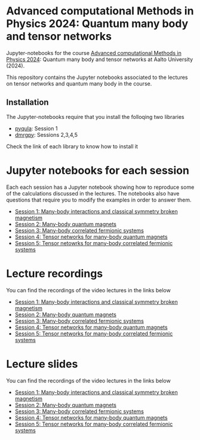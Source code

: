 # Advanced computational Methods in Physics 2024: Quantum many body and tensor networks
Jupyter-notebooks for the course [Advanced computational Methods in Physics 2024](https://mycourses.aalto.fi/course/view.php?id=45218&section=1): Quantum many body and tensor networks at Aalto University (2024).

This repository contains the Jupyter notebooks associated to the lectures on tensor networks and quantum many body in the course.

## Installation
The Jupyter-notebooks require that you install the folloqing two libraries

- [pyqula](https://github.com/joselado/pyqula): Session 1
- [dmrgpy](https://github.com/joselado/dmrgpy): Sessions 2,3,4,5

Check the link of each library to know how to install it

# Jupyter notebooks for each session
Each each session has a Jupyter notebook showing how to reproduce some of the calculations discussed in the lectures. The notebooks also have questions that require you to modify the examples in order to answer them.

- [Session 1: Many-body interactions and classical symmetry broken magnetism](https://github.com/joselado/Advanced_Computational_Methods_Physics_2024/blob/main/jupyter-notebooks/classical_magnetism.ipynb)
- [Session 2: Many-body quantum magnets](https://github.com/joselado/Advanced_Computational_Methods_Physics_2024/blob/main/jupyter-notebooks/quantum_magnetism.ipynb)
- [Session 3: Many-body correlated fermionic systems](https://github.com/joselado/Advanced_Computational_Methods_Physics_2024/blob/main/jupyter-notebooks/quantum_interacting_fermions.ipynb)
- [Session 4: Tensor networks for many-body quantum magnets](https://github.com/joselado/Advanced_Computational_Methods_Physics_2024/blob/main/jupyter-notebooks/mps_quantum_magnets.ipynb)
- [Session 5: Tensor netowrks for many-body correlated fermionic systems](https://github.com/joselado/Advanced_Computational_Methods_Physics_2024/blob/main/jupyter-notebooks/mps_many_body_fermionic.ipynb)


# Lecture recordings
You can find the recordings of the video lectures in the links below
- [Session 1: Many-body interactions and classical symmetry broken magnetism](https://youtu.be/yzWwW8gNXYE)
- [Session 2: Many-body quantum magnets](https://youtu.be/QI3EhsFmkAs )
- [Session 3: Many-body correlated fermionic systems](https://youtu.be/e-v1kEi91jg)
- [Session 4: Tensor networks for many-body quantum magnets](https://youtu.be/VGZlR3KEIgE)
- [Session 5: Tensor networks for many-body correlated fermionic systems](https://youtu.be/pp5-t_dCtg0)


# Lecture slides
You can find the recordings of the video lectures in the links below
- [Session 1: Many-body interactions and classical symmetry broken magnetism](https://github.com/joselado/Advanced_Computational_Methods_Physics_2024/blob/main/slides/classical_magnetism.pdf)
- [Session 2: Many-body quantum magnets](https://github.com/joselado/Advanced_Computational_Methods_Physics_2024/blob/main/slides/quantum_magnetism.pdf)
- [Session 3: Many-body correlated fermionic systems](https://github.com/joselado/Advanced_Computational_Methods_Physics_2024/blob/main/slides/many_body_fermions.pdf)
- [Session 4: Tensor networks for many-body quantum magnets](https://github.com/joselado/Advanced_Computational_Methods_Physics_2024/blob/main/slides/mps_spin_chains.pdf)
- [Session 5: Tensor networks for many-body correlated fermionic systems]((https://github.com/joselado/Advanced_Computational_Methods_Physics_2024/blob/main/slides/mps_fermionic.pdf))
